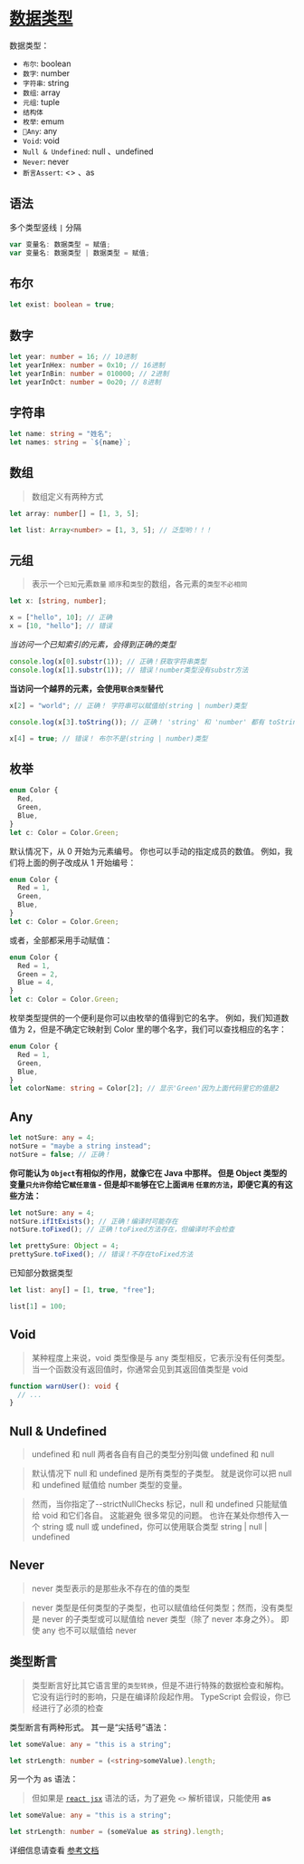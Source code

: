 # [数据类型](https://www.tslang.cn/docs/handbook/basic-types.html)

数据类型：

- `布尔`: boolean
- `数字`: number
- `字符串`: string
- `数组`: array
- `元组`: tuple
- `结构体`
- `枚举`: emum
- `Any`: any
- `Void`: void
- `Null & Undefined`: null 、undefined
- `Never`: never
- `断言Assert`: <> 、as

## 语法

多个类型竖线 `|` 分隔

```ts
var 变量名: 数据类型 = 赋值;
var 变量名: 数据类型 | 数据类型 = 赋值;
```

## 布尔

```ts
let exist: boolean = true;
```

## 数字

```ts
let year: number = 16; // 10进制
let yearInHex: number = 0x10; // 16进制
let yearInBin: number = 010000; // 2进制
let yearInOct: number = 0o20; // 8进制
```

## 字符串

```ts
let name: string = "姓名";
let names: string = `${name}`;
```

## 数组

> 数组定义有两种方式

```ts
let array: number[] = [1, 3, 5];

let list: Array<number> = [1, 3, 5]; // 泛型哟！！！
```

## 元组

> 表示一个`已知`元素`数量` `顺序`和`类型`的数组，各元素的`类型不必相同`

```ts
let x: [string, number];

x = ["hello", 10]; // 正确
x = [10, "hello"]; // 错误
```

_当访问一个已知索引的元素，会得到正确的类型_

```js
console.log(x[0].substr(1)); // 正确！获取字符串类型
console.log(x[1].substr(1)); // 错误！number类型没有substr方法
```

**当访问一个越界的元素，会使用`联合类型`替代**

```ts
x[2] = "world"; // 正确！ 字符串可以赋值给(string | number)类型

console.log(x[3].toString()); // 正确！ 'string' 和 'number' 都有 toString

x[4] = true; // 错误！ 布尔不是(string | number)类型
```

## 枚举

```ts
enum Color {
  Red,
  Green,
  Blue,
}
let c: Color = Color.Green;
```

默认情况下，从 0 开始为元素编号。 你也可以手动的指定成员的数值。 例如，我们将上面的例子改成从 1 开始编号：

```ts
enum Color {
  Red = 1,
  Green,
  Blue,
}
let c: Color = Color.Green;
```

或者，全部都采用手动赋值：

```ts
enum Color {
  Red = 1,
  Green = 2,
  Blue = 4,
}
let c: Color = Color.Green;
```

枚举类型提供的一个便利是你可以由枚举的值得到它的名字。 例如，我们知道数值为 2，但是不确定它映射到 Color 里的哪个名字，我们可以查找相应的名字：

```ts
enum Color {
  Red = 1,
  Green,
  Blue,
}
let colorName: string = Color[2]; // 显示'Green'因为上面代码里它的值是2
```

## Any

```ts
let notSure: any = 4;
notSure = "maybe a string instead";
notSure = false; // 正确！
```

**你可能认为 `Object`有相似的作用，就像它在 Java 中那样。 但是 Object 类型的变量`只允许`你给它`赋任意值` - 但是却`不能`够在它上面`调用` `任意的方法`，即便它真的有这些方法：**

```ts
let notSure: any = 4;
notSure.ifItExists(); // 正确！编译时可能存在
notSure.toFixed(); // 正确！toFixed方法存在，但编译时不会检查

let prettySure: Object = 4;
prettySure.toFixed(); // 错误！不存在toFixed方法
```

已知部分数据类型

```ts
let list: any[] = [1, true, "free"];

list[1] = 100;
```

## Void

> 某种程度上来说，void 类型像是与 any 类型相反，它表示没有任何类型。 当一个函数没有返回值时，你通常会见到其返回值类型是 void

```ts
function warnUser(): void {
  // ...
}
```

## Null & Undefined

> undefined 和 null 两者各自有自己的类型分别叫做 undefined 和 null

> 默认情况下 null 和 undefined 是所有类型的子类型。 就是说你可以把 null 和 undefined 赋值给 number 类型的变量。

> 然而，当你指定了--strictNullChecks 标记，null 和 undefined 只能赋值给 void 和它们各自。 这能避免 很多常见的问题。 也许在某处你想传入一个 string 或 null 或 undefined，你可以使用联合类型 string | null | undefined

## Never

> never 类型表示的是那些永不存在的值的类型

> never 类型是任何类型的子类型，也可以赋值给任何类型；然而，没有类型是 never 的子类型或可以赋值给 never 类型（除了 never 本身之外）。 即使 any 也不可以赋值给 never

## 类型断言

> 类型断言好比其它语言里的`类型转换`，但是不进行特殊的数据检查和解构。 它没有运行时的影响，只是在编译阶段起作用。 TypeScript 会假设，你已经进行了必须的检查

类型断言有两种形式。 其一是“尖括号”语法：

```ts
let someValue: any = "this is a string";

let strLength: number = (<string>someValue).length;
```

另一个为 as 语法：

> 但如果是 [`react jsx`](https://www.tslang.cn/docs/handbook/jsx.html) 语法的话，为了避免 `<>` 解析错误，只能使用 **as**

```ts
let someValue: any = "this is a string";

let strLength: number = (someValue as string).length;
```

详细信息请查看 [参考文档](https://www.tslang.cn/docs/handbook/basic-types.html)
